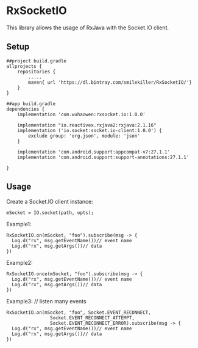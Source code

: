 # RxSocketIO

This library allows the usage of RxJava with the Socket.IO client.

## Setup
```
##project build.gradle
allprojects {
    repositories {
        .....
        maven{ url 'https://dl.bintray.com/smilekiller/RxSocketIO/'}
    }
}

##app build.gradle
dependencies {
    implementation 'com.wuhaowen:rxsocket.io:1.0.0'
    
    implementation "io.reactivex.rxjava2:rxjava:2.1.16"
    implementation ('io.socket:socket.io-client:1.0.0') {
        exclude group: 'org.json', module: 'json'
    }
    
    implementation 'com.android.support:appcompat-v7:27.1.1'
    implementation 'com.android.support:support-annotations:27.1.1'

}
```

## Usage
Create a Socket.IO client instance:
```
mSocket = IO.socket(path, opts);

```
Example1:
```
RxSocketIO.on(mSocket, "foo").subscribe(msg -> {
  Log.d("rx", msg.getEventName())// event name
  Log.d("rx", msg.getArgs())// data 
})
```

Example2:
```
RxSocketIO.once(mSocket, "foo").subscribe(msg -> {
  Log.d("rx", msg.getEventName())// event name
  Log.d("rx", msg.getArgs())// data 
})
```

Example3: // listen many events
```
RxSocketIO.on(mSocket, "foo", Socket.EVENT_RECONNECT,
                Socket.EVENT_RECONNECT_ATTEMPT,
                Socket.EVENT_RECONNECT_ERROR).subscribe(msg -> {
  Log.d("rx", msg.getEventName())// event name
  Log.d("rx", msg.getArgs())// data 
})
```
